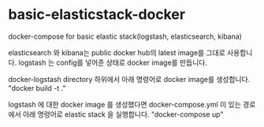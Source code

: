 # basic-elasticstack-docker
docker-compose for basic elastic stack(logstash, elasticsearch, kibana)

elasticsearch 와 kibana는 public docker hub의 latest image를 그대로 사용합니다.
logstash 는 config를 넣어준 상태로 docker image를 만듭니다.

docker-logstash directory 하위에서 아래 명령어로 docker image를 생성합니다.
"docker build -t <user docker image name> ."

logstash 에 대한 docker image 를 생성했다면 docker-compose.yml 이 있는 경로에서 아래 명령어로 elastic stack 을 실행합니다.
"docker-compose up"
